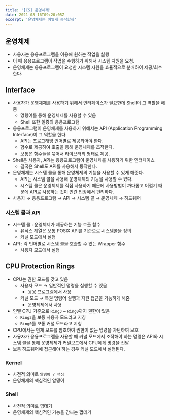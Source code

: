 ```yaml
---
title: '[CS] 운영체제'
date: 2021-08-16T09:20:05Z
excerpt: '운영체제는 어떻게 동작할까'
---
```


## 운영체제

- 사용자는 응용프로그램을 이용해 원하는 작업을 실행
- 이 때 응용프로그램이 작업을 수행하기 위해서 시스템 자원을 요청.
- 운영체제는 응용프로그램이 요청한 시스템 자원을 효율적으로 분배하여 제공/회수한다.

## Interface

- 사용자가 운영체제를 사용하기 위해서 인터페이스가 필요한데 Shell이 그 역할을 해줌
  - 명령어를 통해 운영체제를 사용할 수 있음
  - Shell 또한 일종의 응용프로그램
- 응용프로그램이 운영체제를 사용하기 위해서는 API (Application Programming Interface)이 그 역할을 한다.
  - API는 프로그래밍 언어별로 제공되어야 한다.
  - 함수로 제공하여 호출을 통해 운영체제를 조작한다.
  - 보통은 함수들을 묶어서 라이브러리 형태로 제공.
- Shell은 사용자, API는 응용프로그램이 운영체제를 사용하기 위한 인터페이스
  - 결국은 Shell도 API를 사용해서 동작한다.
- 운영체제는 시스템 콜을 통해 운영체제의 기능을 사용할 수 있게 해준다.
  - API는 시스템 콜을 사용해 운영체제의 기능을 사용할 수 있다.
  - 시스템 콜은 운영체제를 직접 사용하기 때문에 사용방법이 까다롭고 어렵기 때문에 API로 사용하는 것이 인간 입장에서 편리하다.
- 사용자 → 응용프로그램 → API → 시스템 콜 → 운영체제 → 하드웨어

### 시스템 콜과 API

- 시스템 콜 : 운영체제가 제공하는 기능 호출 함수
  - 유닉스 계열은 보통 POSIX API를 기준으로 시스템콜을 정의
  - 커널 모드에서 실행
- API : 각 언어별로 시스템 콜을 호출할 수 있는 Wrapper 함수
  - 사용자 모드에서 실행

## CPU Protection Rings

- CPU는 권한 모드를 갖고 있음
  - 사용자 모드 → 일반적인 명령을 실행할 수 있음
    - 응용 프로그램에서 사용
  - 커널 모드 → 특권 명령어 실행과 자원 접근을 가능하게 해줌
    - 운영체제에서 사용
- 인텔 CPU 기준으로 `Ring3` ~ `Ring0`까지 권한이 있음
  - `Ring3`을 보통 사용자 모드라고 지칭
  - `Ring0`를 보통 커널 모드라고 지칭
- CPU에서는 현재 모드를 참조하여 권한이 없는 명령을 차단하여 보호
- 사용자가 응용프로그램을 사용할 때 커널 모드에서 조작해야 하는 명령은 API와 시스템 콜을 통해 운영체제가 커널모드에서 CPU에게 명령을 전달
- 보통 하드웨어에 접근해야 하는 경우 커널 모드에서 실행된다.

### Kernel

- 사전적 의미로 `알맹이 / 핵심`
- 운영체제의 핵심적인 알맹이

### Shell

- 사전적 의미로 껍데기
- 운영체제의 핵심적인 기능을 감싸는 껍데기
